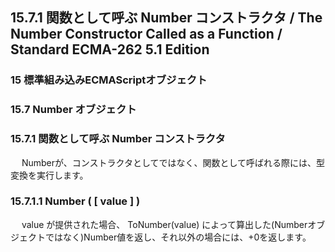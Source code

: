 15.7.1 関数として呼ぶ Number コンストラクタ / The Number Constructor Called as a Function / Standard ECMA-262 5.1 Edition
-------------------------------------------------------------------------------------------------------------------------

### 15 標準組み込みECMAScriptオブジェクト

### 15.7 Number オブジェクト

### 15.7.1 関数として呼ぶ Number コンストラクタ

　 Numberが、コンストラクタとしてではなく、関数として呼ばれる際には、型変換を実行します。

### 15.7.1.1 Number ( [ value ] )

　 value が提供された場合、 ToNumber(value) によって算出した(Numberオブジェクトではなく)Number値を返し、それ以外の場合には、+0を返します。
